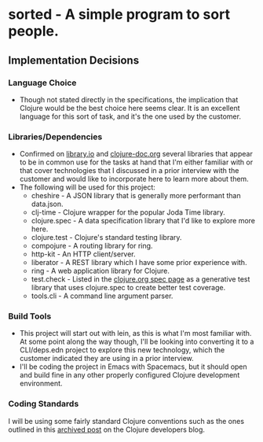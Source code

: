 sorted - A simple program to sort people.
=====================================================

Implementation Decisions
-----------------------------

### Language Choice
* Though not stated directly in the specifications, the implication that Clojure
would be the best choice here seems clear. It is an excellent language for this
sort of task, and it's the one used by the customer.

### Libraries/Dependencies
* Confirmed on [library.io](https://libraries.io/search?languages=Clojure&order=desc&sort=dependent_repos_count)
and [clojure-doc.org](http://clojure-doc.org/articles/ecosystem/libraries_directory.html)
several libraries that appear to be in common use for the tasks at hand that I'm either
familiar with or that cover technologies that I discussed in a prior interview with the
customer and would like to incorporate here to learn more about them.
* The following will be used for this project:
  - cheshire - A JSON library that is generally more performant than data.json.
  - clj-time - Clojure wrapper for the popular Joda Time library.
  - clojure.spec - A data specification library that I'd like to explore more here.
  - clojure.test - Clojure's standard testing library.
  - compojure - A routing library for ring.
  - http-kit - An HTTP client/server.
  - liberator - A REST library which I have some prior experience with.
  - ring - A web application library for Clojure.
  - test.check - Listed in the [clojure.org spec page](https://clojure.org/about/spec)
as a generative test library that uses clojure.spec to create better test coverage.
  - tools.cli - A command line argument parser.

### Build Tools
* This project will start out with lein, as this is what I'm most familiar with. At some
point along the way though, I'll be looking into converting it to a CLI/deps.edn project
to explore this new technology, which the customer indicated they are using in a prior
interview.
* I'll be coding the project in Emacs with Spacemacs, but it should open and build fine
in any other properly configured Clojure development environment.

### Coding Standards
I will be using some fairly standard Clojure conventions such as the ones outlined in
this [archived post](https://web.archive.org/web/20181116030946/http://dev.clojure.org/display/community/Library+Coding+Standards) on the Clojure developers blog.
